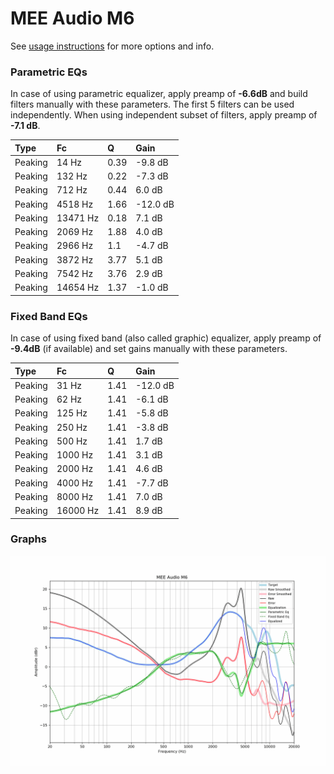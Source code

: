 # MEE Audio M6
See [usage instructions](https://github.com/jaakkopasanen/AutoEq#usage) for more options and info.

### Parametric EQs
In case of using parametric equalizer, apply preamp of **-6.6dB** and build filters manually
with these parameters. The first 5 filters can be used independently.
When using independent subset of filters, apply preamp of **-7.1 dB**.

| Type    | Fc       |    Q | Gain     |
|:--------|:---------|:-----|:---------|
| Peaking | 14 Hz    | 0.39 | -9.8 dB  |
| Peaking | 132 Hz   | 0.22 | -7.3 dB  |
| Peaking | 712 Hz   | 0.44 | 6.0 dB   |
| Peaking | 4518 Hz  | 1.66 | -12.0 dB |
| Peaking | 13471 Hz | 0.18 | 7.1 dB   |
| Peaking | 2069 Hz  | 1.88 | 4.0 dB   |
| Peaking | 2966 Hz  | 1.1  | -4.7 dB  |
| Peaking | 3872 Hz  | 3.77 | 5.1 dB   |
| Peaking | 7542 Hz  | 3.76 | 2.9 dB   |
| Peaking | 14654 Hz | 1.37 | -1.0 dB  |

### Fixed Band EQs
In case of using fixed band (also called graphic) equalizer, apply preamp of **-9.4dB**
(if available) and set gains manually with these parameters.

| Type    | Fc       |    Q | Gain     |
|:--------|:---------|:-----|:---------|
| Peaking | 31 Hz    | 1.41 | -12.0 dB |
| Peaking | 62 Hz    | 1.41 | -6.1 dB  |
| Peaking | 125 Hz   | 1.41 | -5.8 dB  |
| Peaking | 250 Hz   | 1.41 | -3.8 dB  |
| Peaking | 500 Hz   | 1.41 | 1.7 dB   |
| Peaking | 1000 Hz  | 1.41 | 3.1 dB   |
| Peaking | 2000 Hz  | 1.41 | 4.6 dB   |
| Peaking | 4000 Hz  | 1.41 | -7.7 dB  |
| Peaking | 8000 Hz  | 1.41 | 7.0 dB   |
| Peaking | 16000 Hz | 1.41 | 8.9 dB   |

### Graphs
![](./MEE%20Audio%20M6.png)
